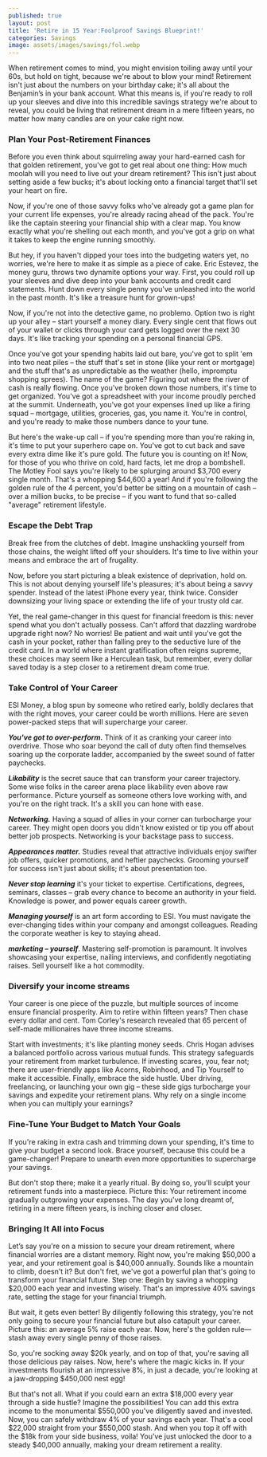 ```yaml
---
published: true
layout: post
title: 'Retire in 15 Year:Foolproof Savings Blueprint!'
categories: Savings
image: assets/images/savings/fol.webp
---
```

When retirement comes to mind, you might envision toiling away until your 60s, but hold on tight, because we're about to blow your mind! Retirement isn't just about the numbers on your birthday cake; it's all about the Benjamin’s in your bank account. What this means is, if you're ready to roll up your sleeves and dive into this incredible savings strategy we're about to reveal, you could be living that retirement dream in a mere fifteen years, no matter how many candles are on your cake right now.

### Plan Your Post-Retirement Finances
Before you even think about squirreling away your hard-earned cash for that golden retirement, you've got to get real about one thing: How much moolah will you need to live out your dream retirement? This isn't just about setting aside a few bucks; it's about locking onto a financial target that'll set your heart on fire.

Now, if you're one of those savvy folks who've already got a game plan for your current life expenses, you're already racing ahead of the pack. You're like the captain steering your financial ship with a clear map. You know exactly what you're shelling out each month, and you've got a grip on what it takes to keep the engine running smoothly.

But hey, if you haven't dipped your toes into the budgeting waters yet, no worries, we're here to make it as simple as a piece of cake. Eric Estevez, the money guru, throws two dynamite options your way. First, you could roll up your sleeves and dive deep into your bank accounts and credit card statements. Hunt down every single penny you've unleashed into the world in the past month. It's like a treasure hunt for grown-ups!

Now, if you're not into the detective game, no problemo. Option two is right up your alley – start yourself a money diary. Every single cent that flows out of your wallet or clicks through your card gets logged over the next 30 days. It's like tracking your spending on a personal financial GPS.

Once you've got your spending habits laid out bare, you've got to split 'em into two neat piles – the stuff that's set in stone (like your rent or mortgage) and the stuff that's as unpredictable as the weather (hello, impromptu shopping sprees). The name of the game? Figuring out where the river of cash is really flowing.
Once you've broken down those numbers, it's time to get organized. You've got a spreadsheet with your income proudly perched at the summit. Underneath, you've got your expenses lined up like a firing squad – mortgage, utilities, groceries, gas, you name it. You're in control, and you're ready to make those numbers dance to your tune.

But here's the wake-up call – if you're spending more than you're raking in, it's time to put your superhero cape on. You've got to cut back and save every extra dime like it's pure gold. The future you is counting on it!
Now, for those of you who thrive on cold, hard facts, let me drop a bombshell. The Motley Fool says you're likely to be splurging around $3,700 every single month. That's a whopping $44,600 a year! And if you're following the golden rule of the 4 percent, you'd better be sitting on a mountain of cash – over a million bucks, to be precise – if you want to fund that so-called "average" retirement lifestyle.

### Escape the Debt Trap
Break free from the clutches of debt. Imagine unshackling yourself from those chains, the weight lifted off your shoulders. It's time to live within your means and embrace the art of frugality.

Now, before you start picturing a bleak existence of deprivation, hold on. This is not about denying yourself life's pleasures; it's about being a savvy spender. Instead of the latest iPhone every year, think twice. Consider downsizing your living space or extending the life of your trusty old car.

Yet, the real game-changer in this quest for financial freedom is this: never spend what you don't actually possess. Can't afford that dazzling wardrobe upgrade right now? No worries! Be patient and wait until you've got the cash in your pocket, rather than falling prey to the seductive lure of the credit card.
In a world where instant gratification often reigns supreme, these choices may seem like a Herculean task, but remember, every dollar saved today is a step closer to a retirement dream come true.

### Take Control of Your Career
ESI Money, a blog spun by someone who retired early, boldly declares that with the right moves, your career could be worth millions. Here are seven power-packed steps that will supercharge your career.

_**You've got to over-perform.**_ Think of it as cranking your career into overdrive. Those who soar beyond the call of duty often find themselves soaring up the corporate ladder, accompanied by the sweet sound of fatter paychecks.

_**Likability**_ is the secret sauce that can transform your career trajectory. Some wise folks in the career arena place likability even above raw performance. Picture yourself as someone others love working with, and you're on the right track. It's a skill you can hone with ease.

_**Networking.**_ Having a squad of allies in your corner can turbocharge your career. They might open doors you didn't know existed or tip you off about better job prospects. Networking is your backstage pass to success.

_**Appearances matter.**_ Studies reveal that attractive individuals enjoy swifter job offers, quicker promotions, and heftier paychecks. Grooming yourself for success isn't just about skills; it's about presentation too.

_**Never stop learning**_ it's your ticket to expertise. Certifications, degrees, seminars, classes – grab every chance to become an authority in your field. Knowledge is power, and power equals career growth.

_**Managing yourself**_ is an art form according to ESI. You must navigate the ever-changing tides within your company and amongst colleagues. Reading the corporate weather is key to staying ahead.

_**marketing – yourself**_. Mastering self-promotion is paramount. It involves showcasing your expertise, nailing interviews, and confidently negotiating raises. Sell yourself like a hot commodity.

### Diversify your income streams
Your career is one piece of the puzzle, but multiple sources of income ensure financial prosperity. Aim to retire within fifteen years? Then chase every dollar and cent. Tom Corley's research revealed that 65 percent of self-made millionaires have three income streams.

Start with investments; it's like planting money seeds. Chris Hogan advises a balanced portfolio across various mutual funds. This strategy safeguards your retirement from market turbulence. If investing scares, you, fear not; there are user-friendly apps like Acorns, Robinhood, and Tip Yourself to make it accessible.
Finally, embrace the side hustle. Uber driving, freelancing, or launching your own gig – these side gigs turbocharge your savings and expedite your retirement plans. Why rely on a single income when you can multiply your earnings?

### Fine-Tune Your Budget to Match Your Goals
If you're raking in extra cash and trimming down your spending, it's time to give your budget a second look. Brace yourself, because this could be a game-changer! Prepare to unearth even more opportunities to supercharge your savings.

But don't stop there; make it a yearly ritual. By doing so, you'll sculpt your retirement funds into a masterpiece. Picture this: Your retirement income gradually outgrowing your expenses. The day you've long dreamt of, retiring in a mere fifteen years, is inching closer and closer.

### Bringing It All into Focus
Let’s say you're on a mission to secure your dream retirement, where financial worries are a distant memory. Right now, you're making $50,000 a year, and your retirement goal is $40,000 annually. Sounds like a mountain to climb, doesn't it? But don't fret, we've got a powerful plan that's going to transform your financial future.
Step one: Begin by saving a whopping $20,000 each year and investing wisely. That's an impressive 40% savings rate, setting the stage for your financial triumph.

But wait, it gets even better! By diligently following this strategy, you're not only going to secure your financial future but also catapult your career. Picture this: an average 5% raise each year. Now, here's the golden rule—stash away every single penny of those raises.

So, you're socking away $20k yearly, and on top of that, you're saving all those delicious pay raises. Now, here's where the magic kicks in. If your investments flourish at an impressive 8%, in just a decade, you're looking at a jaw-dropping $450,000 nest egg!

But that's not all. What if you could earn an extra $18,000 every year through a side hustle? Imagine the possibilities! You can add this extra income to the monumental $550,000 you've diligently saved and invested.
Now, you can safely withdraw 4% of your savings each year. That's a cool $22,000 straight from your $550,000 stash. And when you top it off with the $18k from your side business, voila! You've just unlocked the door to a steady $40,000 annually, making your dream retirement a reality.

